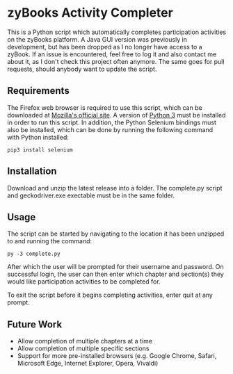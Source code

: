 # zyBooks Activity Completer
This is a Python script which automatically completes participation activities on the zyBooks platform. A Java GUI version was previously in development, but has been dropped as I no longer have access to a zyBook. If an issue is encountered, feel free to log it and also contact me about it, as I don't check this project often anymore. The same goes for pull requests, should anybody want to update the script.

## Requirements
The Firefox web browser is required to use this script, which can be downloaded at [Mozilla's official site](https://www.mozilla.org/en-US/firefox/new/).
A version of [Python 3](https://www.python.org/downloads/) must be installed in order to run this script.
In addition, the Python Selenium bindings must also be installed, which can be done by running the following command with Python installed:
```
pip3 install selenium
```

## Installation
Download and unzip the latest release into a folder. The complete.py script and geckodriver.exe exectable must be in the same folder.

## Usage
The script can be started by navigating to the location it has been unzipped to and running the command:
```
py -3 complete.py
```
After which the user will be prompted for their username and password.
On successful login, the user can then enter which chapter and section(s) they would like participation activities to be completed for.

To exit the script before it begins completing activities, enter quit at any prompt.

## Future Work
- Allow completion of multiple chapters at a time
- Allow completion of multiple specific sections
- Support for more pre-installed browsers (e.g. Google Chrome, Safari, Microsoft Edge, Internet Explorer, Opera, Vivaldi)
